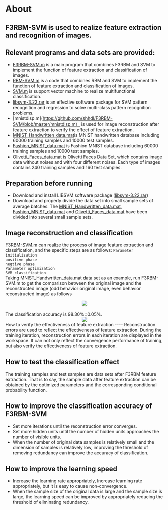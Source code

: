 About
==
F3RBM-SVM is used to realize feature extraction and recognition of images. 
 ----
 Relevant programs and data sets are provided:
------- 
* [F3RBM-SVM.m](https://github.com/shhdl/F3RBM-SVM/edit/master/F3RBM-SVM.m) is a main program that combines F3RBM and SVM to implement the function of feature extraction and classification of images.<br>
* [RBM-SVM.m](https://github.com/shhdl/F3RBM-SVM/edit/master/RBM-SVM.m) is a code that combines RBM and SVM to implement the function of feature extraction and classification of images.<br>
* [SVM.m](https://github.com/shhdl/F3RBM-SVM/edit/master/SVM.m) is support vector machine to realize multifunctional classification.<br>
* [libsvm-3.22.rar](https://github.com/shhdl/F3RBM-SVM/edit/master/libsvm-3.22.rar) is an effective software package for SVM pattern recognition and regression to solve multi-class pattern recognition problems. <br>
* [mnistdisp.m](https://github.com/shhdl/F3RBM-SVM/blob/master/mnistdisp.m） is used for image reconstruction after feature extraction to verify the effect of feature extraction.<br>
* [MNIST_Handwritten_data.mat](https://github.com/shhdl/F3RBM-SVM/edit/master/MNIST_Handwritten_data.mat)is MNIST handwritten database including 60000 training samples and 10000 test samples.<br>
* [Fashion_MNIST_data.mat](https://github.com/shhdl/F3RBM-SVM/edit/master/MNIST_Handwritten_data.mat) is Fashion MNIST database including 60000 training samples and 10000 test samples.<br>
* [Olivetti_Faces_data.mat](https://github.com/shhdl/F3RBM-SVM/edit/master/MNIST_Handwritten_data.mat) is Olivetti Faces Data Set, which contains image data without noises and with four different noises. Each type of images contains 240 training samples and 160 test samples.<br>

Preparation before running
----
 * Download and install LIBSVM software package ([libsvm-3.22.rar](https://github.com/shhdl/F3RBM-SVM/edit/master/libsvm-3.22.rar)) 
 * Download and properly divide the data set into small sample sets of average batches. The [MNIST_Handwritten_data.mat](https://github.com/shhdl/F3RBM-SVM/edit/master/MNIST_Handwritten_data.mat), [Fashion_MNIST_data.mat](https://github.com/shhdl/F3RBM-SVM/edit/master/MNIST_Handwritten_data.mat) and [Olivetti_Faces_data.mat](https://github.com/shhdl/F3RBM-SVM/edit/master/MNIST_Handwritten_data.mat) have been divided into several small sample sets.<br>

Image reconstruction and classification 
----
 [F3RBM-SVM.m](https://github.com/shhdl/F3RBM-SVM/edit/master/F3RBM-SVM.m) can realize the process of image feature extraction and classification, and the specific steps are as follows:
   `Parameter initialization`<br>
   `positive phase`<br>
   `negtive phase`<br>
   `Parameter optimization`<br>
   `SVM classification`<br>
Taking MNIST_Handwritten_data.mat data set as an example, run F3RBM-SVM.m to get the comparison between the original image and the reconstructed image (odd behavior original image, even behavior reconstructed image) as follows
<div align=center><img src="https://github.com/shhdl/F3RBM-SVM/blob/master/Comparison%20of%20original%20and%20reconstructed%20images.png"/></div><br>
The classification accuracy is 98.30%±0.05%.<br>
<div align=center><img src="https://github.com/shhdl/F3RBM-SVM/blob/master/View%20of%20classification%20accuracy.png"/></div>
How to verify the effectiveness of feature extraction
----
  Reconstruction errors are used to reflect the effectiveness of feature extraction. During the training iteration, reconstruction errors in each iteration are displayed in the workspace. It can not only reflect the convergence performance of training, but also verify the effectiveness of feature extraction.<br>
 
How to test the classification effect
----
The training samples and test samples are data sets after F3RBM feature extraction. That is to say, the sample data after feature extraction can be obtained by the optimized parameters and the corresponding conditional probability function.<br>

How to improve the classification accuracy of F3RBM-SVM 
-----
* Set more iterations until the reconstruction error converges.<br> 
* Set more hidden units until the number of hidden units approaches the number of visible units.<br>
* When the number of original data samples is relatively small and the dimension of samples is relatively low, improving the threshold of removing redundancy can improve the accuracy of classification.<br>

How to improve the learning speed
---
* Increase the learning rate appropriately, Increase learning rate appropriately, but it is easy to cause non-convergence.<br>
* When the sample size of the original data is large and the sample size is large, the learning speed can be improved by appropriately reducing the threshold of eliminating redundancy.<br>

